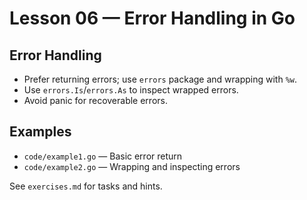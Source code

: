 # Lesson 06 — Error Handling in Go

## Error Handling
- Prefer returning errors; use `errors` package and wrapping with `%w`.
- Use `errors.Is`/`errors.As` to inspect wrapped errors.
- Avoid panic for recoverable errors.


## Examples
- `code/example1.go` — Basic error return
- `code/example2.go` — Wrapping and inspecting errors

See `exercises.md` for tasks and hints.
